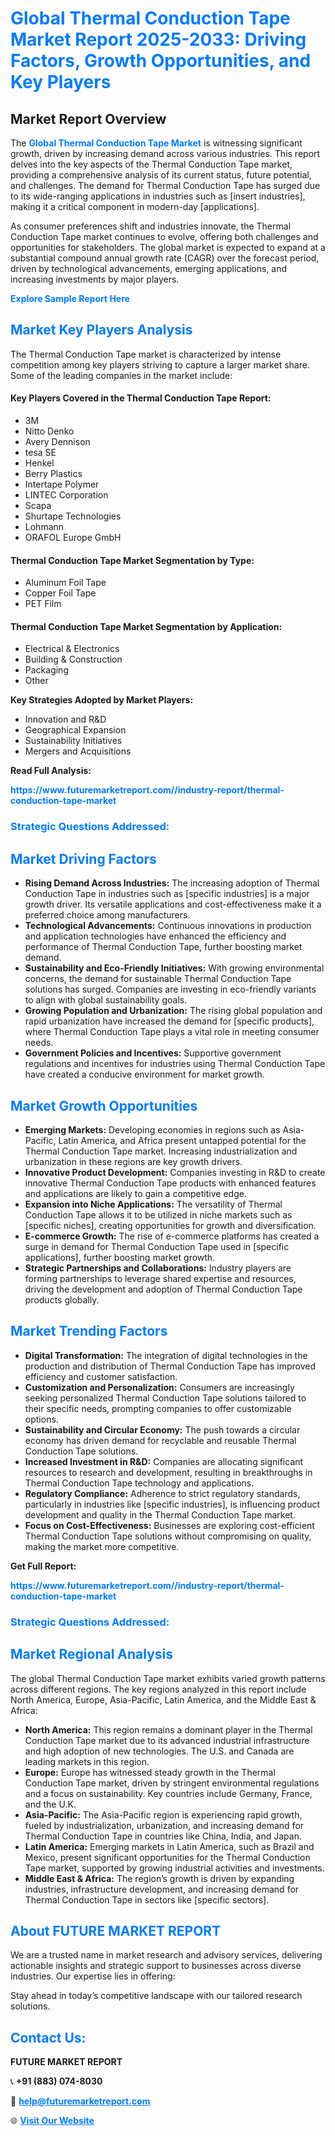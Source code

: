 <h1 style="color: #007BFF;">Global Thermal Conduction Tape Market Report 2025-2033: Driving Factors, Growth Opportunities, and Key Players</h1>

<section id="overview">
<h2>Market Report Overview</h2>
<p>The <a href="https://www.futuremarketreport.com//industry-report/thermal-conduction-tape-market" style="color: #007BFF; text-decoration: none;"><strong>Global Thermal Conduction Tape Market</strong></a> is witnessing significant growth, driven by increasing demand across various industries. This report delves into the key aspects of the Thermal Conduction Tape market, providing a comprehensive analysis of its current status, future potential, and challenges. The demand for Thermal Conduction Tape has surged due to its wide-ranging applications in industries such as [insert industries], making it a critical component in modern-day [applications].</p>
<p>As consumer preferences shift and industries innovate, the Thermal Conduction Tape market continues to evolve, offering both challenges and opportunities for stakeholders. The global market is expected to expand at a substantial compound annual growth rate (CAGR) over the forecast period, driven by technological advancements, emerging applications, and increasing investments by major players.</p>
</section>

<section id="overview">
<p><a href="https://www.futuremarketreport.com//request-sample/reportId=49270" style="color: #007BFF; text-decoration: none;"><strong>Explore Sample Report Here</strong></a></p>
</section>

<section id="key-players">
<h2 style="color: #007BFF;">Market Key Players Analysis</h2>
<p>The Thermal Conduction Tape market is characterized by intense competition among key players striving to capture a larger market share. Some of the leading companies in the market include:</p>
<h4>Key Players Covered in the Thermal Conduction Tape Report:</h4>
<ul><li>3M</li><li>Nitto Denko</li><li>Avery Dennison</li><li>tesa SE</li><li>Henkel</li><li>Berry Plastics</li><li>Intertape Polymer</li><li>LINTEC Corporation</li><li>Scapa</li><li>Shurtape Technologies</li><li>Lohmann</li><li>ORAFOL Europe GmbH</li></ul>
<h4>Thermal Conduction Tape Market Segmentation by Type:</h4>
<ul><li>Aluminum Foil Tape</li><li>Copper Foil Tape</li><li>PET Film</li></ul>

<h4>Thermal Conduction Tape Market Segmentation by Application:</h4>
<ul><li>Electrical &amp; Electronics</li><li>Building &amp; Construction</li><li>Packaging</li><li>Other</li></ul>
<p><strong>Key Strategies Adopted by Market Players:</strong></p>
<ul>
<li>Innovation and R&D</li>
<li>Geographical Expansion</li>
<li>Sustainability Initiatives</li>
<li>Mergers and Acquisitions</li>
</ul>
</section>

<section>
<p><strong>Read Full Analysis: </strong></p><a href="https://www.futuremarketreport.com//industry-report/thermal-conduction-tape-market" style="color: #007BFF; text-decoration: none;"><strong>https://www.futuremarketreport.com//industry-report/thermal-conduction-tape-market</strong></a>
<h3 style="color: #007BFF;">Strategic Questions Addressed:</h3>
</section>

<section id="driving-factors">
<h2 style="color: #007BFF;">Market Driving Factors</h2>
<ul>
<li><strong>Rising Demand Across Industries:</strong> The increasing adoption of Thermal Conduction Tape in industries such as [specific industries] is a major growth driver. Its versatile applications and cost-effectiveness make it a preferred choice among manufacturers.</li>
<li><strong>Technological Advancements:</strong> Continuous innovations in production and application technologies have enhanced the efficiency and performance of Thermal Conduction Tape, further boosting market demand.</li>
<li><strong>Sustainability and Eco-Friendly Initiatives:</strong> With growing environmental concerns, the demand for sustainable Thermal Conduction Tape solutions has surged. Companies are investing in eco-friendly variants to align with global sustainability goals.</li>
<li><strong>Growing Population and Urbanization:</strong> The rising global population and rapid urbanization have increased the demand for [specific products], where Thermal Conduction Tape plays a vital role in meeting consumer needs.</li>
<li><strong>Government Policies and Incentives:</strong> Supportive government regulations and incentives for industries using Thermal Conduction Tape have created a conducive environment for market growth.</li>
</ul>
</section>

<section id="growth-opportunities">
<h2 style="color: #007BFF;">Market Growth Opportunities</h2>
<ul>
<li><strong>Emerging Markets:</strong> Developing economies in regions such as Asia-Pacific, Latin America, and Africa present untapped potential for the Thermal Conduction Tape market. Increasing industrialization and urbanization in these regions are key growth drivers.</li>
<li><strong>Innovative Product Development:</strong> Companies investing in R&D to create innovative Thermal Conduction Tape products with enhanced features and applications are likely to gain a competitive edge.</li>
<li><strong>Expansion into Niche Applications:</strong> The versatility of Thermal Conduction Tape allows it to be utilized in niche markets such as [specific niches], creating opportunities for growth and diversification.</li>
<li><strong>E-commerce Growth:</strong> The rise of e-commerce platforms has created a surge in demand for Thermal Conduction Tape used in [specific applications], further boosting market growth.</li>
<li><strong>Strategic Partnerships and Collaborations:</strong> Industry players are forming partnerships to leverage shared expertise and resources, driving the development and adoption of Thermal Conduction Tape products globally.</li>
</ul>
</section>

<section id="trending-factors">
<h2 style="color: #007BFF;">Market Trending Factors</h2>
<ul>
<li><strong>Digital Transformation:</strong> The integration of digital technologies in the production and distribution of Thermal Conduction Tape has improved efficiency and customer satisfaction.</li>
<li><strong>Customization and Personalization:</strong> Consumers are increasingly seeking personalized Thermal Conduction Tape solutions tailored to their specific needs, prompting companies to offer customizable options.</li>
<li><strong>Sustainability and Circular Economy:</strong> The push towards a circular economy has driven demand for recyclable and reusable Thermal Conduction Tape solutions.</li>
<li><strong>Increased Investment in R&D:</strong> Companies are allocating significant resources to research and development, resulting in breakthroughs in Thermal Conduction Tape technology and applications.</li>
<li><strong>Regulatory Compliance:</strong> Adherence to strict regulatory standards, particularly in industries like [specific industries], is influencing product development and quality in the Thermal Conduction Tape market.</li>
<li><strong>Focus on Cost-Effectiveness:</strong> Businesses are exploring cost-efficient Thermal Conduction Tape solutions without compromising on quality, making the market more competitive.</li>
</ul>
</section>

<section>
<p><strong>Get Full Report: </strong></p><a href="https://www.futuremarketreport.com//industry-report/thermal-conduction-tape-market" style="color: #007BFF; text-decoration: none;"><strong>https://www.futuremarketreport.com//industry-report/thermal-conduction-tape-market</strong></a>
<h3 style="color: #007BFF;">Strategic Questions Addressed:</h3>
</section>


<section id="regional-analysis">
<h2 style="color: #007BFF;">Market Regional Analysis</h2>
<p>The global Thermal Conduction Tape market exhibits varied growth patterns across different regions. The key regions analyzed in this report include North America, Europe, Asia-Pacific, Latin America, and the Middle East & Africa:</p>
<ul>
<li><strong>North America:</strong> This region remains a dominant player in the Thermal Conduction Tape market due to its advanced industrial infrastructure and high adoption of new technologies. The U.S. and Canada are leading markets in this region.</li>
<li><strong>Europe:</strong> Europe has witnessed steady growth in the Thermal Conduction Tape market, driven by stringent environmental regulations and a focus on sustainability. Key countries include Germany, France, and the U.K.</li>
<li><strong>Asia-Pacific:</strong> The Asia-Pacific region is experiencing rapid growth, fueled by industrialization, urbanization, and increasing demand for Thermal Conduction Tape in countries like China, India, and Japan.</li>
<li><strong>Latin America:</strong> Emerging markets in Latin America, such as Brazil and Mexico, present significant opportunities for the Thermal Conduction Tape market, supported by growing industrial activities and investments.</li>
<li><strong>Middle East & Africa:</strong> The region’s growth is driven by expanding industries, infrastructure development, and increasing demand for Thermal Conduction Tape in sectors like [specific sectors].</li>
</ul>
</section>

<footer>
<h2 style="color: #007BFF;">About FUTURE MARKET REPORT</h2>
<p>We are a trusted name in market research and advisory services, delivering actionable insights and strategic support to businesses across diverse industries. Our expertise lies in offering:</p>

<p>Stay ahead in today’s competitive landscape with our tailored research solutions.</p>

<h2 style="color: #007BFF;">Contact Us:</h2>
<p><strong>FUTURE MARKET REPORT</strong></p>
<p>📞 <strong>+91 (883) 074-8030</strong></p>
<p>📧 <strong><a href="mailto:help@futuremarketreport.com" style="color: #007BFF;">help@futuremarketreport.com</a></strong></p>
<p>🌐 <strong><a href="https://www.futuremarketreport.com/" style="color: #007BFF;">Visit Our Website</a></strong></p>
</footer>